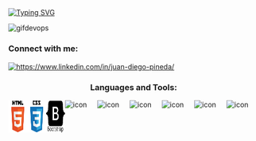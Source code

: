 <!DOCTYPE html>
<html lang="en">
<head>
    <meta charset="UTF-8">
    <meta http-equiv="X-UA-Compatible" content="IE=edge">
    <meta name="viewport" content="width=, initial-scale=1.0">
    <link rel="stylesheet" type="text/css" href="https://raw.githubusercontent.com/juan123530/juan123530/main/pineda.css">
    
</head>
<body>
<!--     <div class="box ">
        <div class="form"> -->
            <a class="form "href="https://git.io/typing-svg"><img src="https://readme-typing-svg.demolab.com?font=caveat&size=25&duration=3300&pause=1&color=F6F0ED&background=303b68&vCenter=true&multiline=true&width=860&height=270&lines=++++Hola+y+Bienvenido+a+mi+perfil+en+Github.;+;+++Estare+encantado+de+contribuir+a+tu+proyecto%2C;Mis+conocimientos+y+habilidades+me+hacen+un+candidato+ideal%2C;Estoy+seguro+de+que+puedo+aportar+un+valor+significativo.;no+dudes+en+ponerte+en+contacto+conmigo.;%C2%A1Estoy+dispuesto+a+formar+parte+de+tu+proyecto+y+;lograr+%C3%A9xito+juntos!;+" alt="Typing SVG" /></a>        
        </div>
    </div>


![gifdevops](https://user-images.githubusercontent.com/117276310/205516382-b0d6df35-890a-4cf2-838f-c8db68cfecf9.gif)  
 


<h3 align="left">Connect with me:</h3>
<p align="left">
<a href="https://linkedin.com/in/https://www.linkedin.com/in/juan-diego-pineda/" target="blank"><img align="center" src="https://raw.githubusercontent.com/rahuldkjain/github-profile-readme-generator/master/src/images/icons/Social/linked-in-alt.svg" alt="https://www.linkedin.com/in/juan-diego-pineda/" height="30" width="40" /></a>
</p>

<h3 align="center">Languages and Tools:</h3>


<div style="display: flex; align-items: flex-start;">   <a href="https://www.w3.org/html/" target="_blank" rel="noreferrer"> <img src="https://raw.githubusercontent.com/devicons/devicon/master/icons/html5/html5-original-wordmark.svg" alt="html5" width="65" height="65"/></a>
                                                       <a href="https://www.w3schools.com/css/" target="_blank" rel="noreferrer"> <img src="https://raw.githubusercontent.com/devicons/devicon/master/icons/css3/css3-original-wordmark.svg" alt="css3" width="65" height="65"/> </a>
  <a href="https://getbootstrap.com" target="_blank" rel="noreferrer"> <img src="https://raw.githubusercontent.com/devicons/devicon/master/icons/bootstrap/bootstrap-plain-wordmark.svg" alt="bootstrap" width="65" height="65"/> </a> 
                                                       <img src="https://techstack-generator.vercel.app/js-icon.svg" alt="icon" width="65" height="65" />
                                                       <img src="https://techstack-generator.vercel.app/cpp-icon.svg" alt="icon" width="65" height="65" />
                                                       
                                                       
                                                                                                          
<div style="display: flex; align-items: flex-start;"> <img src="https://techstack-generator.vercel.app/python-icon.svg" alt="icon" width="65" height="65" />
                                                      <img src="https://techstack-generator.vercel.app/github-icon.svg" alt="icon" width="65" height="65" />
                                                      <img src="https://techstack-generator.vercel.app/nginx-icon.svg" alt="icon" width="65" height="65" />
   <a href="https://expressjs.com" target="_blank" rel="noreferrer"> <img src="https://raw.githubusercontent.com/devicons/devicon/master/icons/express/express-original-wordmark.svg" alt="express" width="65" height="65"/> </a> 
                                                      <img src="https://techstack-generator.vercel.app/java-icon.svg" alt="icon" width="65" height="65" />
                                                      
                                                   
</body>
</html>
